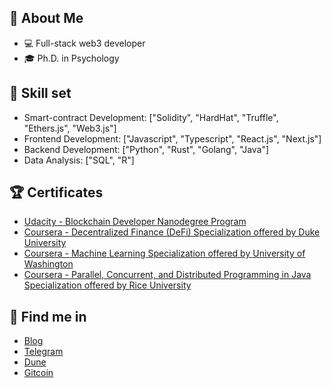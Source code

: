 ## :book: About Me

- 💻 Full-stack web3 developer
- 🎓 Ph.D. in Psychology

## 🌱 Skill set

- Smart-contract Development: ["Solidity", "HardHat", "Truffle", "Ethers.js", "Web3.js"]
- Frontend Development: ["Javascript", "Typescript", "React.js", "Next.js"]
- Backend Development: ["Python", "Rust", "Golang", "Java"]
- Data Analysis: ["SQL", "R"]

## 🏆 Certificates

- [Udacity - Blockchain Developer Nanodegree Program](https://confirm.udacity.com/DLHHGASF)
- [Coursera - Decentralized Finance (DeFi) Specialization offered by Duke University](https://coursera.org/share/d7ab13dd78eef9677780068e04ca0cff)
- [Coursera - Machine Learning Specialization offered by University of Washington](https://coursera.org/share/b5d0bef6ea14ed6cc91e23a4e3c48e2d)
- [Coursera - Parallel, Concurrent, and Distributed Programming in Java Specialization offered by Rice University](https://coursera.org/share/dc2a8e10c973d56edf3befa128cc249f)

## 💬 Find me in

- [Blog](https://wplai.xyz)
- [Telegram](https://t.me/wp_lai)
- [Dune](https://dune.xyz/wplai)
- [Gitcoin](https://gitcoin.co/wp-lai)
